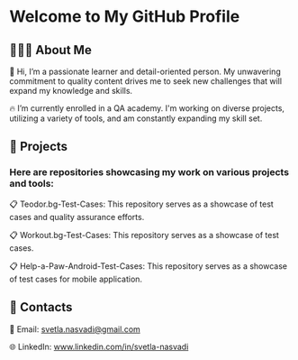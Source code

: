 # Welcome to My GitHub Profile 

## 🙋🏻‍♀️ About Me
👋 Hi, I’m a passionate learner and detail-oriented person. My unwavering commitment to quality content drives me to seek new challenges that will expand my knowledge and skills. 

🔥 I’m currently enrolled in a QA academy. I'm working on diverse projects, utilizing a variety of tools, and am constantly expanding my skill set.

## 🚀 Projects
### Here are repositories showcasing my work on various projects and tools:

📋 Teodor.bg-Test-Cases: This repository serves as a showcase of test cases and quality assurance efforts.

📋 Workout.bg-Test-Cases: This repository serves as a showcase of test cases.

📋 Help-a-Paw-Android-Test-Cases: This repository serves as a showcase of test cases for mobile application.

## 🤝 Contacts
 📧 Email: svetla.nasvadi@gmail.com
 
 🌐 LinkedIn: www.linkedin.com/in/svetla-nasvadi

